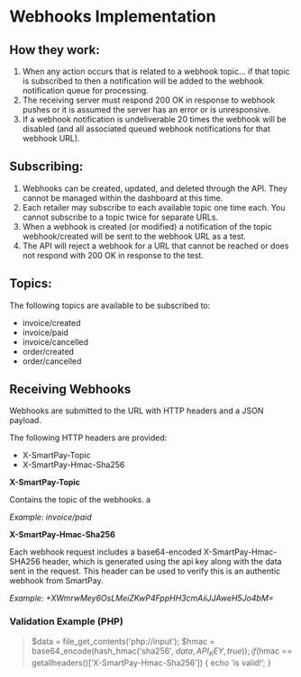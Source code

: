 # Webhooks Implementation

## How they work:

1. When any action occurs that is related to a webhook topic… if that topic is subscribed to then a notification will be added to the webhook notification queue for processing.
2.	The receiving server must respond 200 OK in response to webhook pushes or it is assumed the server has an error or is unresponsive. 
3.	If a webhook notification is undeliverable 20 times the webhook will be disabled (and all associated queued webhook notifications for that webhook URL).

## Subscribing:

1.	Webhooks can be created, updated, and deleted through the API.  They cannot be managed within the dashboard at this time.
2.	Each retailer may subscribe to each available topic one time each.  You cannot subscribe to a topic twice for separate URLs.
3.	When a webhook is created (or modified) a notification of the topic webhook/created will be sent to the webhook URL as a test.
4.	The API will reject a webhook for a URL that cannot be reached or does not respond with 200 OK in response to the test.

## Topics:

The following topics are available to be subscribed to:

- invoice/created
- invoice/paid
- invoice/cancelled
- order/created
- order/cancelled

## Receiving Webhooks

Webhooks are submitted to the URL with HTTP headers and a JSON payload.

The following HTTP headers are provided:

- X-SmartPay-Topic
- X-SmartPay-Hmac-Sha256

**X-SmartPay-Topic**

Contains the topic of the webhooks. a

*Example: invoice/paid*

**X-SmartPay-Hmac-Sha256**

Each webhook request includes a base64-encoded X-SmartPay-Hmac-SHA256 header, which is generated using the api key along with the data sent in the request.  This header can be used to verify this is an authentic webhook from SmartPay.

*Example: +XWmrwMey6OsLMeiZKwP4FppHH3cmAiiJJAweH5Jo4bM=*

### Validation Example (PHP)

> $data = file_get_contents('php://input');
> $hmac = base64_encode(hash_hmac('sha256', $data, API_KEY, true));
> if ($hmac  ==  getallheaders()[‘X-SmartPay-Hmac-Sha256’]) {
> 	echo ‘is valid!’;
> }